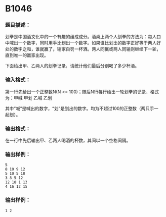 # B1046

### 题目描述：

划拳是中国酒文化中的一个有趣的组成成分。酒桌上两个人划拳的方法为：每人口中喊出一个数字，同时用手比划出一个数字。如果谁比划出的数字正好等于两人好处的数字之和，谁就赢了，输家自罚一杯酒。两人同赢或两人同输则继续下一轮，直到唯一的赢家出现。

下面给出甲、乙两人的划拳记录，请统计他们最后分别喝了多少杯酒。

### 输入格式：

第一行先给出一个正整数N(N <= 100)；随后N行每行给出一轮划拳的记录，格式为：甲喊 甲划 乙喊 乙划

其中“喊”是喊出的数字，“划”是划出的数字。均为不超过100的正整数（两只手一起划）。

### 输出格式：

在一行中先后输出甲、乙两人喝酒的杯数，其间以一个空格间隔。

### 输出样例：

```
5
8 10 9 12
5 10 5 10
3 8 5 12
12 18 1 13
4 16 12 15
```

### 输出样例：

`1 2 `